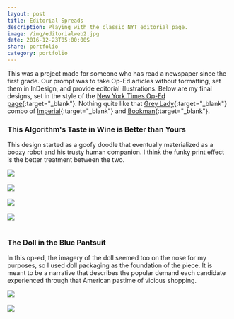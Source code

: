 ```yaml
---
layout: post
title: Editorial Spreads
description: Playing with the classic NYT editorial page.
image: /img/editorialweb2.jpg
date: 2016-12-23T05:00:00S
share: portfolio
category: portfolio
---
```


This was a project made for someone who has read a newspaper since the first grade. Our prompt was to take Op-Ed articles without formatting, set them in InDesign, and provide editorial illustrations. Below are my final designs, set in the style of the [New York Times Op-Ed page](https://www.nytimes.com/interactive/2010/09/25/opinion/opedat40-illustration.html?_r=1&){:target="_blank"}. Nothing quite like that [Grey Lady](https://books.google.com/books?id=tE4EAAAAMBAJ&pg=PA152&dq=%22the+gray+lady%22+%22new+york+times%22&hl=en&sa=X&ei=tokrT_DMKK7aiQKwttTgCg&ved=0CDwQ6AEwAA#v=onepage&q=%22the%20gray%20lady%22%20%22new%20york%20times%22&f=false){:target="_blank"} combo of [Imperial](https://www.myfonts.com/fonts/bitstream/imperial/?refby=MarkFonts){:target="_blank"} and [Bookman](https://www.myfonts.com/fonts/bitstream/bookman/?refby=MarkFonts){:target="_blank"}. 

### This Algorithm's Taste in Wine is Better than Yours

This design started as a goofy doodle that eventually materialized as a boozy robot and his trusty human companion. I think the funky print effect is the better treatment between the two.

<img class="col three lazyload" src="/img/Editorial4.jpg" data-action="zoom">
<div class="col three caption">
&nbsp;
</div>

<img class="col three lazyload" src="/img/Editorial1.png" data-action="zoom">
<div class="col three caption">
&nbsp;
</div>

<img class="col three lazyload" src="/img/editorialspread2.jpg" data-action="zoom">
<div class="col three caption">
&nbsp;
</div>

<img class="col three lazyload" src="/img/editorialspread3.jpg" data-action="zoom">
<div class="col three caption">
&nbsp;
</div>


### The Doll in the Blue Pantsuit

In this op-ed, the imagery of the doll seemed too on the nose for my purposes, so I used doll packaging as the foundation of the piece. It is meant to be a narrative that describes the popular demand each candidate experienced through that American pastime of vicious shopping.

<img class="col three lazyload" src="/img/Editorial3.png" data-action="zoom">
<div class="col three caption">
&nbsp;
</div>

<img class="col three lazyload" src="/img/editorialspread.jpg" data-action="zoom">
<div class="col three caption">
&nbsp;
</div>

